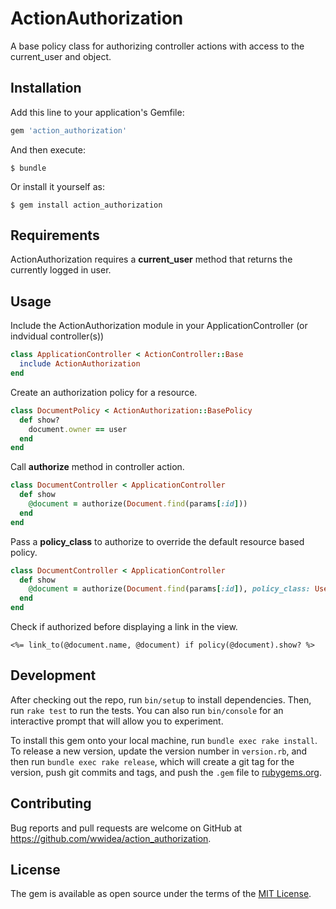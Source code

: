 # ActionAuthorization

A base policy class for authorizing controller actions with access to the current_user and object.

## Installation

Add this line to your application's Gemfile:

```ruby
gem 'action_authorization'
```

And then execute:

    $ bundle

Or install it yourself as:

    $ gem install action_authorization

## Requirements

ActionAuthorization requires a **current_user** method that returns the currently logged in user.

## Usage

Include the ActionAuthorization module in your ApplicationController (or indvidual controller(s))

```ruby
class ApplicationController < ActionController::Base
  include ActionAuthorization
end
```

Create an authorization policy for a resource.

``` ruby
class DocumentPolicy < ActionAuthorization::BasePolicy
  def show?
    document.owner == user
  end
end
```

Call **authorize** method in controller action.

```ruby
class DocumentController < ApplicationController
  def show
    @document = authorize(Document.find(params[:id]))
  end
end
```

Pass a **policy_class** to authorize to override the default resource based policy.
```ruby
class DocumentController < ApplicationController
  def show
    @document = authorize(Document.find(params[:id]), policy_class: UserOwnerPolicy)
  end
end
```

Check if authorized before displaying a link in the view.

```erb
<%= link_to(@document.name, @document) if policy(@document).show? %>
```


## Development

After checking out the repo, run `bin/setup` to install dependencies. Then, run `rake test` to run the tests. You can also run `bin/console` for an interactive prompt that will allow you to experiment.

To install this gem onto your local machine, run `bundle exec rake install`. To release a new version, update the version number in `version.rb`, and then run `bundle exec rake release`, which will create a git tag for the version, push git commits and tags, and push the `.gem` file to [rubygems.org](https://rubygems.org).

## Contributing

Bug reports and pull requests are welcome on GitHub at https://github.com/wwidea/action_authorization.


## License

The gem is available as open source under the terms of the [MIT License](http://opensource.org/licenses/MIT).
